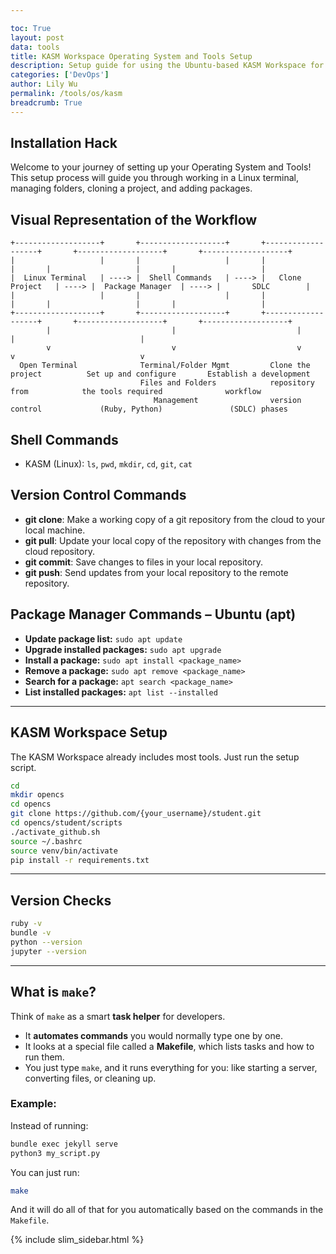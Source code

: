 ```yaml
---

toc: True
layout: post
data: tools
title: KASM Workspace Operating System and Tools Setup
description: Setup guide for using the Ubuntu-based KASM Workspace for development.
categories: ['DevOps']
author: Lily Wu
permalink: /tools/os/kasm
breadcrumb: True 
---
```


## Installation Hack

Welcome to your journey of setting up your Operating System and Tools! This setup process will guide you through working in a Linux terminal, managing folders, cloning a project, and adding packages.

## Visual Representation of the Workflow
```text
+-------------------+       +-------------------+       +-------------------+       +-------------------+       +-------------------+
|                   |       |                   |       |                   |       |                   |       |                   |
|  Linux Terminal   | ----> |  Shell Commands   | ----> |   Clone Project   | ----> |  Package Manager  | ----> |       SDLC        |
|                   |       |                   |       |                   |       |                   |       |                   |
+-------------------+       +-------------------+       +-------------------+       +-------------------+       +-------------------+
        |                           |                           |                           |                            |
        v                           v                           v                           v                            v
  Open Terminal              Terminal/Folder Mgmt         Clone the project          Set up and configure       Establish a development
                             Files and Folders            repository from            the tools required              workflow 
                                Management                version control             (Ruby, Python)               (SDLC) phases
```

## Shell Commands

- KASM (Linux): `ls`, `pwd`, `mkdir`, `cd`, `git`, `cat`

## Version Control Commands

- **git clone**: Make a working copy of a git repository from the cloud to your local machine.
- **git pull**: Update your local copy of the repository with changes from the cloud repository.
- **git commit**: Save changes to files in your local repository.
- **git push**: Send updates from your local repository to the remote repository.

## Package Manager Commands – Ubuntu (apt)

- **Update package list:** `sudo apt update`
- **Upgrade installed packages:** `sudo apt upgrade`
- **Install a package:** `sudo apt install <package_name>`
- **Remove a package:** `sudo apt remove <package_name>`
- **Search for a package:** `apt search <package_name>`
- **List installed packages:** `apt list --installed`

---

## KASM Workspace Setup

The KASM Workspace already includes most tools. Just run the setup script.

```bash
cd
mkdir opencs 
cd opencs 
git clone https://github.com/{your_username}/student.git
cd opencs/student/scripts
./activate_github.sh
source ~/.bashrc
source venv/bin/activate
pip install -r requirements.txt
```

---

## Version Checks
```bash
ruby -v
bundle -v
python --version
jupyter --version
```

---

## What is `make`?

Think of `make` as a smart **task helper** for developers.

* It **automates commands** you would normally type one by one.
* It looks at a special file called a **Makefile**, which lists tasks and how to run them.
* You just type `make`, and it runs everything for you: like starting a server, converting files, or cleaning up.

### Example:

Instead of running:

```bash
bundle exec jekyll serve
python3 my_script.py
```

You can just run:

```bash
make
```

And it will do all of that for you automatically based on the commands in the `Makefile`.


{% include slim_sidebar.html %}